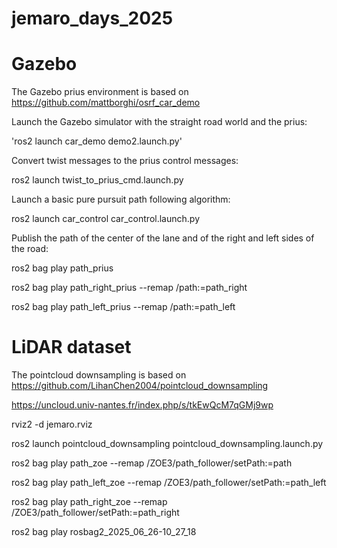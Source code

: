 # jemaro_days_2025


# Gazebo
The Gazebo prius environment is based on https://github.com/mattborghi/osrf_car_demo

Launch the Gazebo simulator with the straight road world and the prius:

'ros2 launch car_demo demo2.launch.py'

Convert twist messages to the prius control messages:

ros2 launch twist_to_prius_cmd.launch.py

Launch a basic pure pursuit path following algorithm:

ros2 launch car_control car_control.launch.py

Publish the path of the center of the lane and of the right and left sides of the road:

ros2 bag play path_prius

ros2 bag play path_right_prius --remap /path:=path_right

ros2 bag play path_left_prius --remap /path:=path_left

# LiDAR dataset
The pointcloud downsampling is based on https://github.com/LihanChen2004/pointcloud_downsampling

https://uncloud.univ-nantes.fr/index.php/s/tkEwQcM7qGMj9wp

rviz2 -d jemaro.rviz

ros2 launch pointcloud_downsampling pointcloud_downsampling.launch.py

ros2 bag play path_zoe --remap /ZOE3/path_follower/setPath:=path

ros2 bag play path_left_zoe --remap /ZOE3/path_follower/setPath:=path_left

ros2 bag play path_right_zoe --remap /ZOE3/path_follower/setPath:=path_right

ros2 bag play rosbag2_2025_06_26-10_27_18





